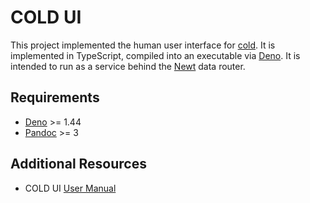 
# COLD UI

This project implemented the human user interface for [cold](https://github.com/caltechlibrary/cold). It is implemented in TypeScript, compiled into an executable via [Deno](https://deno.land). It is intended to run as a service behind the [Newt](https://github.com/caltechlibrary/newt) data router.

## Requirements

- [Deno](https://deno.land) >= 1.44
- [Pandoc](https://pandoc.org) >= 3

## Additional Resources

- COLD UI [User Manual](user_manual.md)


